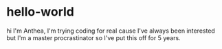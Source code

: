 # hello-world
hi
I'm Anthea, I'm trying coding for real cause I've always been interested but I'm a master procrastinator so I've put this off for 5 years.
